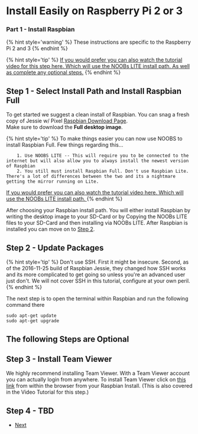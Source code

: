 # Install Easily on Raspberry Pi 2 or 3
### Part 1 - Install Raspbian

{% hint style='warning' %}
These instructions are specific to the Raspberry Pi 2 and 3
{% endhint %}

{% hint style='tip' %}
[If you would prefer you can also watch the tutorial video for this step here. Which will use the NOOBs LITE install path. As well as complete any optional steps.]()
{% endhint %}

## Step 1 - Select Install Path and Install Raspbian Full
To get started we suggest a clean install of Raspbian. You can snag a fresh copy of Jessie w/ Pixel [Raspbian Download Page](https://www.raspberrypi.org/downloads/raspbian/).  
Make sure to download the **Full desktop image**. 

{% hint style='tip' %}
To make things easier you can now use NOOBS to install Raspbian Full. Few things regarding this... 

        1. Use NOOBS LITE -- This will require you to be connected to the internet but will also allow you to always install the newest version of Raspbian
        2. You still must install Raspbian Full. Don't use Raspbian Lite. There's a lot of differences between the two and its a nightmare getting the mirror running on Lite. 

[If you would prefer you can also watch the tutorial video here. Which will use the NOOBs LITE install path. ]()
{% endhint %}

After choosing your Raspbian install path. You will either install Raspbian by writing the desktop image to your SD-Card or by Copying the NOOBs LITE files to your SD-Card and then installing via NOOBs LITE. After Raspbian is installed you can move on to [Step 2](/docs/tutorials/Easy-Pi/Part-1.md#step-2).

## Step 2 - Update Packages
{% hint style='tip' %}
Don't use SSH. First it might be insecure. Second, as of the 2016-11-25 build of Raspbian Jessie, they changed how SSH works and its more complicated to get going so unless you're an advanced user just don't. We will not cover SSH in this tutorial, configure at your own peril. 
{% endhint %}

The next step is to open the terminal within Raspbian and run the following command there

```
sudo apt-get update
sudo apt-get upgrade
```

## The following Steps are Optional
## Step 3 - Install Team Viewer
We highly recommend installing Team Viewer. With a Team Viewer account you can actually login from anywhere.
To install Team Viewer click on [this link](https://pages.teamviewer.com/published/raspberrypi/) from within the browser from your Raspbian Install. (This is also covered in the Video Tutorial for this step.)

## Step 4 - TBD


<ul class="pager">
  <li class="next"><a href="Part-2.html">Next</a></li>
</ul>